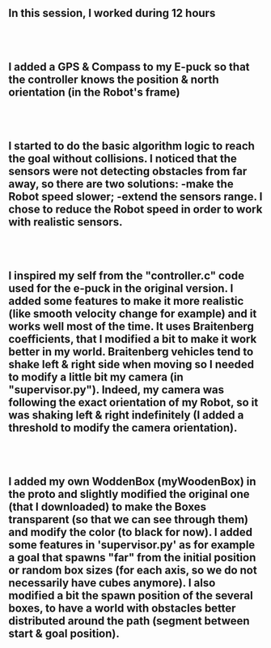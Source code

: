 ## **In this session, I worked during 12 hours**
<br> <br>

## I added a GPS & Compass to my E-puck so that the controller knows the position & north orientation (in the Robot's frame)
<br> <br>

## I started to do the basic algorithm logic to reach the goal without collisions. I noticed that the sensors were not detecting obstacles from far away, so there are two solutions: -make the Robot speed slower; -extend the sensors range. I chose to reduce the Robot speed in order to work with realistic sensors.
<br> <br>

## I inspired my self from the "controller.c" code used for the e-puck in the original version. I added some features to make it more realistic (like smooth velocity change for example) and it works well most of the time. It uses Braitenberg coefficients, that I modified a bit to make it work better in my world. Braitenberg vehicles tend to shake left & right side when moving so I needed to modify a little bit my camera (in "supervisor.py"). Indeed, my camera was following the exact orientation of my Robot, so it was shaking left & right indefinitely (I added a threshold to modify the camera orientation).
<br> <br>

## I added my own WoddenBox (myWoodenBox) in the proto and slightly modified the original one (that I downloaded) to make the Boxes transparent (so that we can see through them) and modify the color (to black for now). I added some features in 'supervisor.py' as for example a goal that spawns "far" from the initial position or random box sizes (for each axis, so we do not necessarily have cubes anymore). I also modified a bit the spawn position of the several boxes, to have a world with obstacles better distributed around the path (segment between start & goal position).
<br>